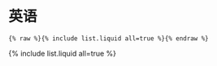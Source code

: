 # 英语

```
{% raw %}{% include list.liquid all=true %}{% endraw %}
```

{% include list.liquid all=true %}